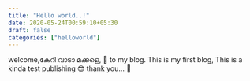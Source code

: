 ```yaml
---
title: "Hello world..!"
date: 2020-05-24T00:59:10+05:30
draft: false
categories: ["helloworld"]
---
```


welcome,കേറി വാടാ മക്കളെ, :pray: to my blog.
This is my first blog, This is a kinda test publishing :sunglasses:
thank you... :sparkling_heart:
